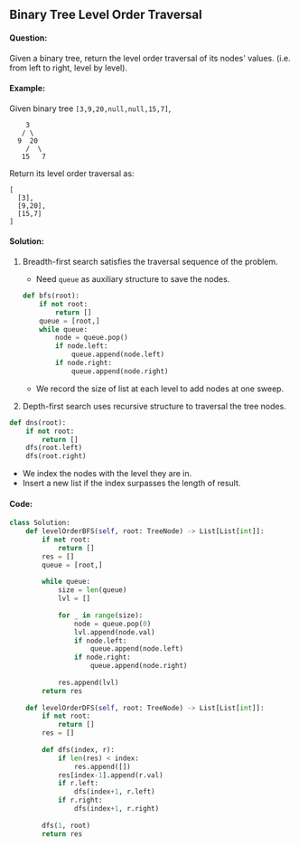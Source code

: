 ## Binary Tree Level Order Traversal



#### Question:

Given a binary tree, return the level order traversal of its nodes' values. (i.e. from left to right, level by level).



#### Example:

Given binary tree `[3,9,20,null,null,15,7]`,

```pseudocode
    3
   / \
  9  20
    /  \
   15   7
```

Return its level order traversal as:

```pseudocode
[
  [3],
  [9,20],
  [15,7]	
]
```



#### Solution:

1. Breadth-first search satisfies the traversal sequence of the problem.

   - Need `queue` as auxiliary structure to save the nodes.

   ```python
   def bfs(root):
       if not root:
           return []
       queue = [root,]
       while queue:
           node = queue.pop()
           if node.left:
               queue.append(node.left)
           if node.right:
               queue.append(node.right)
   ```

   - We record the size of  list at each level to add nodes at one sweep.



2. Depth-first search uses recursive structure to traversal the tree nodes.

```python
def dns(root):
    if not root:
        return []
    dfs(root.left)
    dfs(root.right)
```

- We index the nodes with the level they are in.
- Insert a new list if the index surpasses the length of result.



#### Code:

```python
class Solution:
	def levelOrderBFS(self, root: TreeNode) -> List[List[int]]:
    	if not root:
            return []
        res = []
        queue = [root,]
        
        while queue:
            size = len(queue)
            lvl = []
            
            for _ in range(size):
                node = queue.pop(0)
                lvl.append(node.val)
                if node.left:
                    queue.append(node.left)
                if node.right:
                    queue.append(node.right)
                    
            res.append(lvl)
        return res
    
    def levelOrderDFS(self, root: TreeNode) -> List[List[int]]:
        if not root:
            return []
        res = []
        
        def dfs(index, r):
            if len(res) < index:
                res.append([])
            res[index-1].append(r.val)
            if r.left:
                dfs(index+1, r.left)
            if r.right:
                dfs(index+1, r.right)
        
        dfs(1, root)
        return res
```

